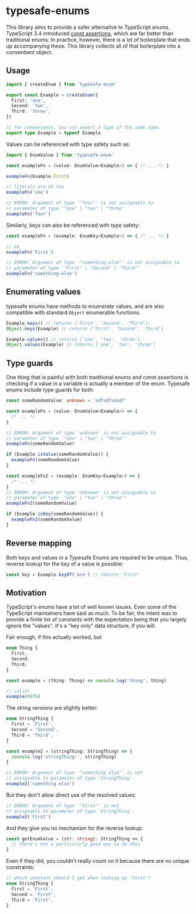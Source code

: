 # typesafe-enums

This library aims to provide a safer alternative to TypeScript enums. TypeScript 3.4 introduced [const assertions](https://www.typescriptlang.org/docs/handbook/release-notes/typescript-3-4.html#const-assertions), which are far better than traditional enums. In practice, however, there is a lot of boilerplate that ends up accompanying these. This library collects all of that boilerplate into a conventient object.

## Usage
```ts
import { createEnum } from 'typesafe-enum'

export const Example = createEnum({
  First: 'one',
  Second: 'two',
  Third: 'three',
})

// for convenience, you can export a type of the same name.
export type Example = typeof Example
```
Values can be referenced with type safety such as:
```ts
import { EnumValue } from 'typesafe-enum'

const exampleFn = (value: EnumValue<Example>) => { /* ... */ }

exampleFn(Example.First)

// literals are ok too
exampleFn('one')

// ERROR: Argument of type '"four"' is not assignable to
// parameter of type '"one" | "two" | "three"'
exampleFn('four')
```
Similarly, keys can also be referenced with type safety:
```ts
const exampleFn = (example: EnumKey<Example>) => { /* ... */ }

// ok
exampleFn('First')

// ERROR: Argument of type '"something-else"' is not assignable to
// parameter of type '"First" | "Second" | "Third"'
exampleFn('something-else')
```

## Enumerating values
typesafe enums have methods to enumerate values, and are also compatible with standard `Object` enumerable functions.
```ts
Example.keys() // returns ['First', 'Second', 'Third']
Object.keys(Example) // returns ['First', 'Second', 'Third']

Example.values() // returns ['one', 'two', 'three']
Object.values(Example) // returns ['one', 'two', 'three']
```

## Type guards
One thing that is painful with both traditional enums and const assertions is checking if a value in a variable is actually a member of the enum. Typesafe enums include type guards for both:
```ts
const someRandomValue: unknown = 'sdfsdfsdsdf'

const exampleFn = (value: EnumValue<Example>) => {
  /* ... */
}

// ERROR: Argument of type 'unknown' is not assignable to
// parameter of type '"one" | "two" | "three"'
exampleFn(someRandomValue)

if (Example.isValue(someRandomValue)) {
  exampleFn(someRandomValue)
}

const exampleFn2 = (example: EnumKey<Example>) => {
  /* ... */
}
// ERROR: Argument of type 'unknown' is not assignable to
// parameter of type '"one" | "two" | "three"'
exampleFn2(someRandomValue)

if (Example.isKey(someRandomValue)) {
  exampleFn2(someRandomValue)
}
```

## Reverse mapping
Both keys and values in a Typesafe Enums are required to be unique. Thus, reverse lookup for the key of a value is possible:
```ts
const key = Example.keyOf('one') // returns 'First'
```

## Motivation
TypeScript's enums have a lot of well known issues. Even some of the TypeScript maintainers have said as much. To be fair, the intent was to provide a finite list of constants with the expectation being that you largely ignore the "values". It's a "key only" data structure, if you will.

Fair enough, if this actually worked, but 

```ts
enum Thing {
  First,
  Second,
  Third,
}

const example = (thing: Thing) => console.log('thing', thing)

// valid!
example(9876)
```
The string versions are slightly better:
```ts
enum StringThing {
  First = 'First',
  Second = 'Second',
  Third = 'Third',
}

const example2 = (stringThing: StringThing) => {
  console.log('stringThing:', stringThing)
}

// ERROR: Argument of type '"something else"' is not
// assignable to parameter of type 'StringThing'.
example2('something else')
```

But they don't allow direct use of the resolved values:
```ts
// ERROR: Argument of type '"First"' is not
// assignable to parameter of type 'StringThing'.
example2('First')
```

And they give you no mechanism for the reverse lookup:
```ts
const getEnumValue = (str: string): StringThing => {
  // there's not a particularly good way to do this
}
```

Even if they did, you couldn't really count on it because there are no unique constraints:
```ts
// which constant should I get when looking up 'First'?
enum StringThing {
  First = 'First',
  Second = 'First',
  Third = 'First',
}
```
